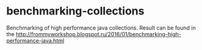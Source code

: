 # benchmarking-collections
Benchmarking of high performance java collections. Result can be found in the http://frommyworkshop.blogspot.ru/2016/01/benchmarking-high-performance-java.html
